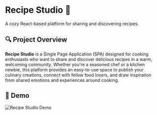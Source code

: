 # Recipe Studio 🍳

A cozy React-based platform for sharing and discovering recipes.

## 🔍 Project Overview

**Recipe Studio** is a Single Page Application (SPA) designed for cooking enthusiasts who want to share and discover delicious recipes in a warm, welcoming community. Whether you're a seasoned chef or a kitchen newbie, this platform provides an easy-to-use space to publish your culinary creations, connect with fellow food lovers, and draw inspiration from shared emotions and experiences around cooking.

## 🎥 Demo 

![Recipe Studio Demo](https://raw.githubusercontent.com/kristindyulgeryan/Recipe-Studio/main/StudioRecipe.gif)
